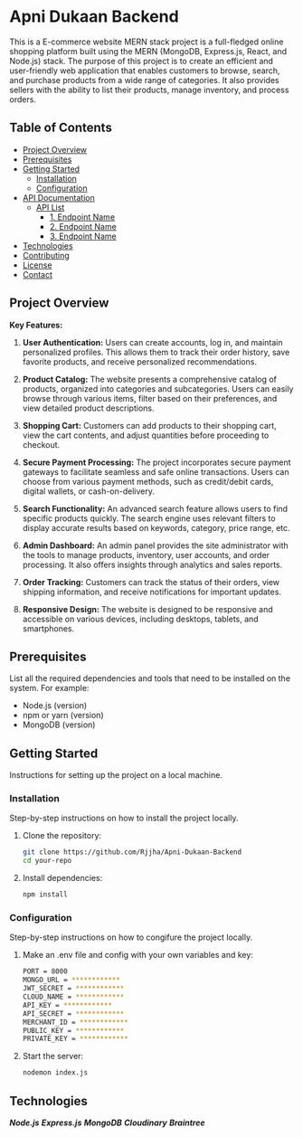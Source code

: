 # Apni Dukaan Backend

This is a E-commerce website MERN stack project is a full-fledged online shopping platform built using the MERN (MongoDB, Express.js, React, and Node.js) stack. The purpose of this project is to create an efficient and user-friendly web application that enables customers to browse, search, and purchase products from a wide range of categories. It also provides sellers with the ability to list their products, manage inventory, and process orders.

## Table of Contents

- [Project Overview](#project-overview)
- [Prerequisites](#prerequisites)
- [Getting Started](#getting-started)
  - [Installation](#installation)
  - [Configuration](#configuration)
- [API Documentation](#api-documentation)
  - [API List](#api-list)
    - [1. Endpoint Name](#1-endpoint-name)
    - [2. Endpoint Name](#2-endpoint-name)
    - [3. Endpoint Name](#3-endpoint-name)
- [Technologies](#technologies)
- [Contributing](#contributing)
- [License](#license)
- [Contact](#contact)

## Project Overview

**Key Features:**

1. **User Authentication:** Users can create accounts, log in, and maintain personalized profiles. This allows them to track their order history, save favorite products, and receive personalized recommendations.

2. **Product Catalog:** The website presents a comprehensive catalog of products, organized into categories and subcategories. Users can easily browse through various items, filter based on their preferences, and view detailed product descriptions.

3. **Shopping Cart:** Customers can add products to their shopping cart, view the cart contents, and adjust quantities before proceeding to checkout.

4. **Secure Payment Processing:** The project incorporates secure payment gateways to facilitate seamless and safe online transactions. Users can choose from various payment methods, such as credit/debit cards, digital wallets, or cash-on-delivery.

5. **Search Functionality:** An advanced search feature allows users to find specific products quickly. The search engine uses relevant filters to display accurate results based on keywords, category, price range, etc.

6. **Admin Dashboard:** An admin panel provides the site administrator with the tools to manage products, inventory, user accounts, and order processing. It also offers insights through analytics and sales reports.

7. **Order Tracking:** Customers can track the status of their orders, view shipping information, and receive notifications for important updates.

8. **Responsive Design:** The website is designed to be responsive and accessible on various devices, including desktops, tablets, and smartphones.


## Prerequisites

List all the required dependencies and tools that need to be installed on the system. For example:

- Node.js (version)
- npm or yarn (version)
- MongoDB (version)

## Getting Started

Instructions for setting up the project on a local machine.

### Installation

Step-by-step instructions on how to install the project locally.

1. Clone the repository:
   ```bash
   git clone https://github.com/Rjjha/Apni-Dukaan-Backend
   cd your-repo
2. Install dependencies:
   ```bash
   npm install

### Configuration

Step-by-step instructions on how to congifure the project locally.

1. Make an .env file and config with your own variables and key:
   ```bash
   PORT = 8000
   MONGO_URL = ************
   JWT_SECRET = ************
   CLOUD_NAME = ************
   API_KEY = ************
   API_SECRET = ************
   MERCHANT_ID = ************
   PUBLIC_KEY = ************
   PRIVATE_KEY = ************
2. Start the server:
   ```bash
   nodemon index.js


## Technologies

***Node.js***
***Express.js***
***MongoDB***
***Cloudinary***
***Braintree***


 
